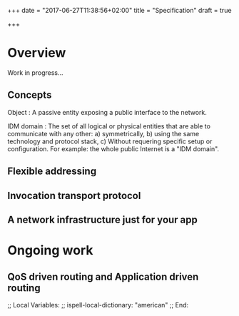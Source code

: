+++
date = "2017-06-27T11:38:56+02:00"
title = "Specification"
draft = true

+++


Overview
========

Work in progress...


Concepts
--------

Object
: A passive entity exposing a public interface to the network.


IDM domain
: The set of all logical or physical entities that are able to communicate with any other:
  a) symmetrically, b) using the same technology and protocol stack, c) Without requering
  specific setup or configuration. For example: the whole public Internet is a "IDM domain".


Flexible addressing
-------------------


Invocation transport protocol
-----------------------------


A network infrastructure just for your app
------------------------------------------



Ongoing work
============

QoS driven routing and Application driven routing
-------------------------------------------------



;; Local Variables:
;; ispell-local-dictionary: "american"
;; End:
